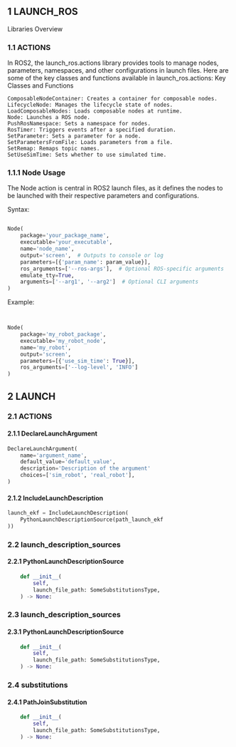 ## 1 LAUNCH_ROS
Libraries Overview


### 1.1 ACTIONS
In ROS2, the launch_ros.actions library provides tools to manage nodes, parameters, namespaces, and other configurations in launch files. Here are some of the key classes and functions available in launch_ros.actions:
Key Classes and Functions

    ComposableNodeContainer: Creates a container for composable nodes.
    LifecycleNode: Manages the lifecycle state of nodes.
    LoadComposableNodes: Loads composable nodes at runtime.
    Node: Launches a ROS node.
    PushRosNamespace: Sets a namespace for nodes.
    RosTimer: Triggers events after a specified duration.
    SetParameter: Sets a parameter for a node.
    SetParametersFromFile: Loads parameters from a file.
    SetRemap: Remaps topic names.
    SetUseSimTime: Sets whether to use simulated time.

### 1.1.1 Node Usage

The Node action is central in ROS2 launch files, as it defines the nodes to be launched with their respective parameters and configurations.

Syntax:

```python

Node(
    package='your_package_name',
    executable='your_executable',
    name='node_name',
    output='screen',  # Outputs to console or log
    parameters=[{'param_name': param_value}],
    ros_arguments=['--ros-args'],  # Optional ROS-specific arguments
    emulate_tty=True,
    arguments=['--arg1', '--arg2']  # Optional CLI arguments
)
```
Example:

```python


Node(
    package='my_robot_package',
    executable='my_robot_node',
    name='my_robot',
    output='screen',
    parameters=[{'use_sim_time': True}],
    ros_arguments=['--log-level', 'INFO']
)


```

## 2 LAUNCH
[**************************************************]: # 
### 2.1 ACTIONS

#### 2.1.1 DeclareLaunchArgument

```python
DeclareLaunchArgument(
    name='argument_name',
    default_value='default_value',
    description='Description of the argument'
    choices=['sim_robot', 'real_robot'],
)

```
#### 2.1.2 IncludeLaunchDescription

```python
launch_ekf = IncludeLaunchDescription(
    PythonLaunchDescriptionSource(path_launch_ekf
))
```
[**************************************************]: # 
### 2.2 launch_description_sources

#### 2.2.1 PythonLaunchDescriptionSource

```python
    def __init__(
        self,
        launch_file_path: SomeSubstitutionsType,
    ) -> None:

```
[**************************************************]: # 
### 2.3 launch_description_sources

#### 2.3.1 PythonLaunchDescriptionSource

```python
    def __init__(
        self,
        launch_file_path: SomeSubstitutionsType,
    ) -> None:

```
[**************************************************]: # 
### 2.4 substitutions

#### 2.4.1 PathJoinSubstitution

```python
    def __init__(
        self,
        launch_file_path: SomeSubstitutionsType,
    ) -> None:

```